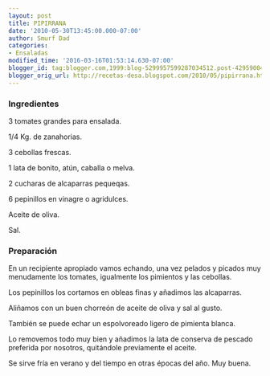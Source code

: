 ```yaml
---
layout: post
title: PIPIRRANA
date: '2010-05-30T13:45:00.000-07:00'
author: Smurf Dad
categories:
- Ensaladas
modified_time: '2016-03-16T01:53:14.630-07:00'
blogger_id: tag:blogger.com,1999:blog-5299957599287034512.post-4295900477578638901
blogger_orig_url: http://recetas-desa.blogspot.com/2010/05/pipirrana.html
---
```


<h3>Ingredientes</h3>
3 tomates grandes para ensalada.

1/4 Kg. de zanahorias.

3 cebollas frescas.

1 lata de bonito, atún, caballa o melva.

2 cucharas de alcaparras pequeqas.

6 pepinillos en vinagre o agridulces.

Aceite de oliva.

Sal.

<h3>Preparación</h3>
En un recipiente apropiado vamos echando, una vez pelados y picados muy menudamente los tomates, igualmente los pimientos y las cebollas.

Los pepinillos los cortamos en obleas finas y añadimos las alcaparras.

Aliñamos con un buen chorreón de aceite de oliva y sal al gusto.

También se puede echar un espolvoreado ligero de pimienta blanca.

Lo removemos todo muy bien y añadimos la lata de conserva de pescado preferida por nosotros, quitándole previamente el aceite.

Se sirve fría en verano y del tiempo en otras épocas del año. Muy buena.